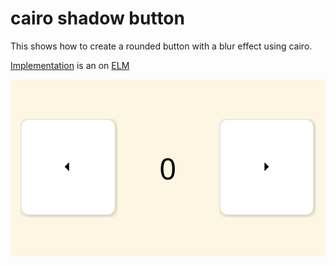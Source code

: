 # cairo shadow button

This shows how to create a rounded button with a blur effect using cairo.

[Implementation](https://github.com/fltk-rs/flemish/tree/main/demos/cairo_shadow_button) is an  on [ELM](https://github.com/fltk-rs/flemish)

![img](assets/scrot.png)
